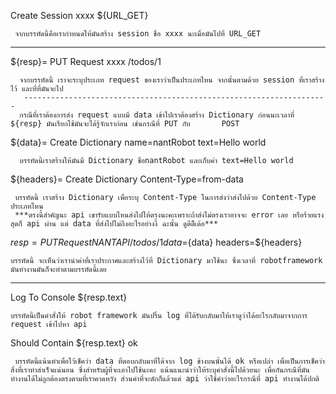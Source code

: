 Create Session    xxxx     ${URL_GET}

     จากบรรทัดนี้คือเรากำหนดให้มันสร้าง session ชื่อ xxxx นะเมื่อมันไปที่ URL_GET
-------------------------------------------------------------------

${resp}=  PUT Request    xxxx    /todos/1

      จากบรรทัดนี้ เราจะระบุประเภท request ของเราว่าเป็นประเภทไหน จากนั้นตามด้วย session ที่เราสร้างไว้ และที่ที่มันจะไป
       --------------------------------------------------------------------
      กรณีที่เราต้องการส่ง request แบบมี data เข้าไปเราต้องสร้าง Dictionary ก่อนนะเวลาที่ ${resp} มันเรียกใช้มันจะได้รู้จักเราก่อน เช่นกรณีที่ PUT กับ       POST

${data}=  Create Dictionary    name=nantRobot    text=Hello world

      บรรทัดนี้เราสร้างให้มันมี Dictionary ชื่อnantRobot และเก็บค่า text=Hello world
      
${headers}=  Create Dictionary    Content-Type=from-data

     บรรทัดนี้ เราสร้าง Dictionary เพื่อระบุ Content-Type ในการส่งว่าส่งไปด้วย Content-Type ประเภทไหน 
     ***ตรงนี้สำคัญนะ api เขารับแบบไหนส่งไปให้ตรงนะคะเพราะถ้าส่งไม่ตรงเราอาจจะ error เลย หรือร้ายแรงสุดก็ api ผ่าน แต่ data ที่ส่งไปไม่ถึงอะไรอย่างงี้ ฉะนั้น ดูดีดีีเด้อ***
     
${resp}=  PUT Request    NANTAPI    /todos/1    data=${data}    headers=${headers}

    บรรทัดนี้ จะเห็นว่าเรานำค่าที่เราประกาศและสร้างไว้ที่ Dictionary มาใช้นะ ซึ่งเวลาที่ robotframework มันทำงานมันก็จะทำตามบรรทัดนี้เลย
-------------------------------------------------------------------
Log To Console   ${resp.text}

    บรรทัดนี้เป็นคำสั่งให้ robot framework มันปริ้น log ที่ได้รับกลับมาให้เราดูว่าได้อะไรกลับมาจากการ request เข้าไปหา api
Should Contain  ${resp.text}  ok

     บรรทัดนี้แน้นทำเพื่อไว้เช็คว่า data ที่ตอบกลับมาที่ได้จาก log ข้างบนนั้นได้ ok หรือเปล่า เพื่อเป็นการเช็คว่าสิ่งที่เราทำสำเร็จแน่นอน ซึ่งสำหรับผู้ที่จะเอาไปใช้นะคะ แน้นแนะนำว่าให้ระบุคำสั่งนี้ไปด้วยนะ เพื่อกันกรณีที่มันทำงานได้ไม่ถูกต้องตรงตามที่เราคาดหวัง ส่วนคำที่จะดักก็แล้วแต่ api ว่าใช้คำว่าอะไรกรณีที่ api ทำงานได้ปกติ
